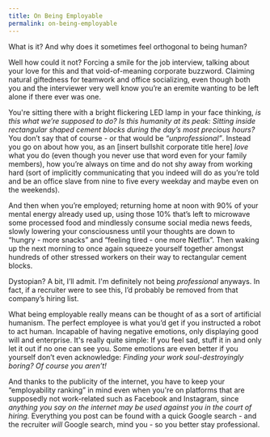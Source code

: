 ```yaml
---
title: On Being Employable
permalink: on-being-employable
---
```


What is it? And why does it sometimes feel orthogonal to being human?

Well how could it not? Forcing a smile for the job interview, talking about your love for this and that void-of-meaning corporate buzzword. Claiming natural giftedness for teamwork and office socializing, even though both you and the interviewer very well know you’re an eremite wanting to be left alone if there ever was one.

You're sitting there with a bright flickering LED lamp in your face thinking, _is this what we’re supposed to do? Is this humanity at its peak: Sitting inside rectangular shaped cement blocks during the day’s most precious hours?_ You don’t say that of course - or that would be _“unprofessional”_. Instead you go on about how you, as an [insert bullshit corporate title here] _love_ what you do (even though you never use that word even for your family members), how you’re always on time and do not shy away from working hard (sort of implicitly communicating that you indeed will do as you’re told and be an office slave from nine to five every weekday and maybe even on the weekends).

And then when you’re employed; returning home at noon with 90% of your mental energy already used up, using those 10% that’s left to microwave some processed food and mindlessly consume social media news feeds, slowly lowering your consciousness until your thoughts are down to “hungry - more snacks” and “feeling tired - one more Netflix”. Then waking up the next morning to once again squeeze yourself together amongst hundreds of other stressed workers on their way to rectangular cement blocks.

Dystopian? A bit, I’ll admit. I'm definitely not being _professional_ anyways. In fact, if a recruiter were to see this, I’d probably be removed from that company’s hiring list.

What being employable really means can be thought of as a sort of artificial humanism. The perfect employee is what you’d get if you instructed a robot to act human. Incapable of having negative emotions, only displaying good will and enterprise. It's really quite simple: If you feel sad, stuff it in and only let it out if no one can see you. Some emotions are even better if you yourself don’t even acknowledge: _Finding your work soul-destroyingly boring? Of course you aren’t!_

And thanks to the publicity of the internet, you have to keep your “employability ranking” in mind even when you're on platforms that are supposedly not work-related such as Facebook and Instagram, since _anything you say on the internet may be used against you in the court of hiring._ Everything you post can be found with a quick Google search - and the recruiter _will_ Google search, mind you - so you better stay professional.
